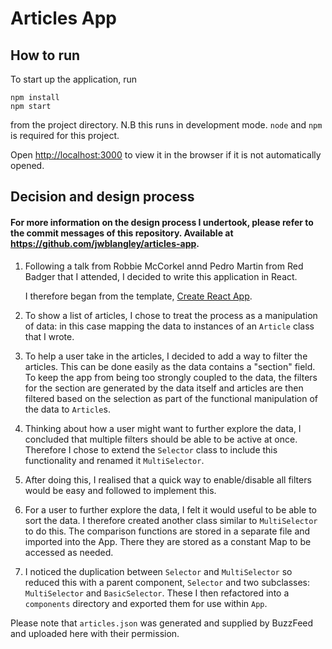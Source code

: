# Articles App

## How to run
To start up the application, run
```shell
npm install
npm start
```
from the project directory. N.B this runs in development mode. `node` and `npm` is required for this project.

Open [http://localhost:3000](http://localhost:3000) to view it in the browser if it is not automatically opened.

## Decision and design process
#### For more information on the design process I undertook, please refer to the commit messages of this repository. Available at https://github.com/jwblangley/articles-app.
1. Following a talk from Robbie McCorkel annd Pedro Martin from Red Badger that I attended, I decided to write this application in React.

   I therefore began from the template,  [Create React App](https://github.com/facebook/create-react-app).

2. To show a list of articles, I chose to treat the process as a manipulation of data: in this case mapping the data to instances of an `Article` class that I wrote.

3. To help a user take in the articles, I decided to add a way to filter the articles. This can be done easily as the data contains a "section" field. To keep the app from being too strongly coupled to the data, the filters for the section are generated by the data itself and articles are then filtered based on the selection as part of the functional manipulation of the data to `Article`s.

4. Thinking about how a user might want to further explore the data, I concluded that multiple filters should be able to be active at once. Therefore I chose to extend the `Selector` class to include this functionality and renamed it `MultiSelector`.
  1. After doing this, I realised that a quick way to enable/disable all filters would be easy and followed to implement this.

5. For a user to further explore the data, I felt it would useful to be able to sort the data. I therefore created another class similar to `MultiSelector` to do this. The comparison functions are stored in a separate file and imported into the App. There they are stored as a constant Map to be accessed as needed.

6. I noticed the duplication between `Selector` and `MultiSelector` so reduced this with a parent component, `Selector` and two subclasses: `MultiSelector` and `BasicSelector`. These I then refactored into a `components` directory and exported them for use within `App`.



Please note that `articles.json` was generated and supplied by BuzzFeed and uploaded here with their permission.
